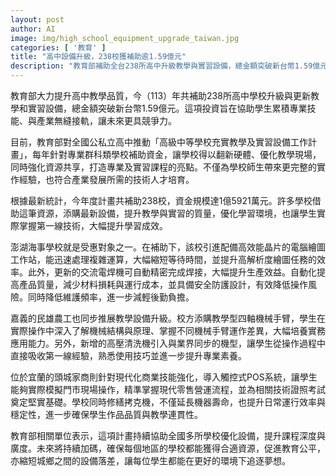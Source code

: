 ```yaml
---
layout: post
author: AI
image: img/high_school_equipment_upgrade_taiwan.jpg
categories: [ '教育' ]
title: "高中設備升級，238校獲補助逾1.59億元"
description: "教育部補助全台238所高中升級教學與實習設備，總金額突破新台幣1.59億元，協助學生累積專業技能、接軌產業現場，涵蓋澎湖海事、民雄農工、頭城家商等學校，優化學習環境、提升產業競爭力。"
---
```

教育部大力提升高中教學品質，今（113）年共補助238所高中學校升級與更新教學和實習設備，總金額突破新台幣1.59億元。這項投資旨在協助學生累積專業技能、與產業無縫接軌，讓未來更具競爭力。

目前，教育部對全國公私立高中推動「高級中等學校充實教學及實習設備工作計畫」，每年針對專業群科類學校補助資金，讓學校得以翻新硬體、優化教學現場，同時強化資源共享，打造專業及實習課程的亮點。不僅為學校師生帶來更完整的實作經驗，也符合產業發展所需的技術人才培育。

根據最新統計，今年度計畫共補助238校，資金規模達1億5921萬元。許多學校借助這筆資源，添購最新設備，提升教學與實習的質量，優化學習環境，也讓學生實際掌握第一線技術，大幅提升學習成效。

澎湖海事學校就是受惠對象之一。在補助下，該校引進配備高效能晶片的電腦繪圖工作站，能迅速處理複雜運算，大幅縮短等待時間，並提升高解析度繪圖任務的效率。此外，更新的交流電焊機可自動精密完成焊接，大幅提升生產效益。自動化提高產品質量，減少材料損耗與運行成本，並具備安全防護設計，有效降低操作風險。同時降低維護頻率，進一步減輕後勤負擔。

嘉義的民雄農工也同步推展教學設備升級。校方添購教學型四軸機械手臂，學生在實際操作中深入了解機械結構與原理、掌握不同機械手臂運作差異，大幅培養實務應用能力。另外，新增的高壓清洗機引入與業界同步的機型，讓學生從操作過程中直接吸收第一線經驗，熟悉使用技巧並進一步提升專業素養。

位於宜蘭的頭城家商則針對現代化商業技能強化，導入觸控式POS系統，讓學生能夠實際模擬門市現場操作，精準掌握現代零售營運流程，並為相關技術證照考試奠定堅實基礎。學校同時修繕拷克機，不僅延長機器壽命，也提升日常運行效率與穩定性，進一步確保學生作品品質與教學連貫性。

教育部相關單位表示，這項計畫持續協助全國多所學校優化設備，提升課程深度與廣度。未來將持續加碼，確保每個地區的學校都能獲得合適資源，促進教育公平，亦縮短城鄉之間的設備落差，讓每位學生都能在更好的環境下追逐夢想。